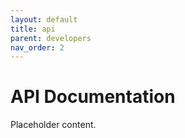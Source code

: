 ```yaml
---
layout: default
title: api
parent: developers
nav_order: 2
---
```


# API Documentation

Placeholder content.